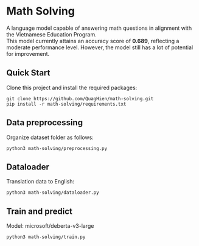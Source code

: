 # Math Solving
A language model capable of answering math questions in alignment with the Vietnamese Education Program.  
This model currently attains an accuracy score of **0.689**, reflecting a moderate performance level. However, the model still has a lot of potential for improvement.
## Quick Start
Clone this project and install the required packages:
```
git clone https://github.com/QuagHien/math-solving.git
pip install -r math-solving/requirements.txt
```
## Data preprocessing
Organize dataset folder as follows:
```
python3 math-solving/preprocessing.py
 ```
## Dataloader
Translation data to English:
```
python3 math-solving/dataloader.py
```
## Train and predict
Model: microsoft/deberta-v3-large
```
python3 math-solving/train.py
```

